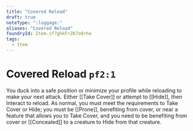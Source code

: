 ```yaml
---
title: "Covered Reload"
draft: true
noteType: ":luggage:"
aliases: "Covered Reload"
foundryId: Item.sf7ghkFrZK7o0rhe
tags:
  - Item
---
```


# Covered Reload `pf2:1`

You duck into a safe position or minimize your profile while reloading to make your next attack. Either [[Take Cover]] or attempt to [[Hide]], then Interact to reload. As normal, you must meet the requirements to Take Cover or Hide; you must be [[Prone]], benefiting from cover, or near a feature that allows you to Take Cover, and you need to be benefiting from cover or [[Concealed]] to a creature to Hide from that creature.
